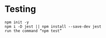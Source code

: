# Testing
```
npm init -y
npm i -D jest || npm install --save-dev jest
run the command “npm test” 

```